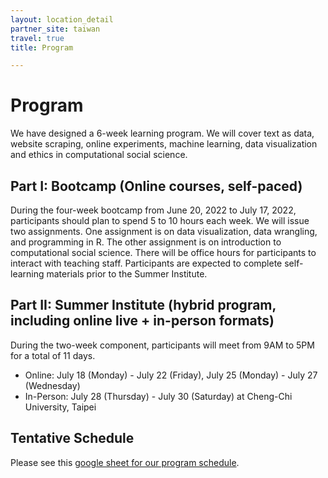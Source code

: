 ```yaml
---
layout: location_detail
partner_site: taiwan
travel: true
title: Program

---
```


# Program
We have designed a 6-week learning program. We will cover text as data, website scraping, online experiments, machine learning, data visualization and ethics in computational social science.

## Part I: Bootcamp (Online courses, self-paced) 

During the four-week bootcamp from June 20, 2022 to July 17, 2022, participants should plan to spend 5 to 10 hours each week. We will issue two assignments. One assignment is on data visualization, data wrangling, and programming in R. The other assignment is on introduction to computational social science. There will be office hours for participants to interact with teaching staff. Participants are expected to complete self-learning materials prior to the Summer Institute. 

## Part II: Summer Institute (hybrid program, including online live + in-person formats) 

During the two-week component, participants will meet from 9AM to 5PM for a total of 11 days.   
- Online: July 18 (Monday) - July 22 (Friday), July 25 (Monday) - July 27 (Wednesday) 
- In-Person: July 28 (Thursday) - July 30 (Saturday) at Cheng-Chi University, Taipei

## Tentative Schedule
Please see this [google sheet for our program schedule](https://docs.google.com/spreadsheets/d/e/2PACX-1vQ8YmdjbkhUWkUAG5k2X8ZYIsNJv7fpfYVzu-fmmwe9TT1CpRruPqQUnIQIL_dsPSpCFYKnoMajxgdL/pubhtml?gid=821446428&single=true).
